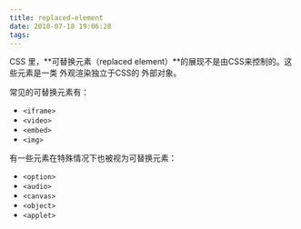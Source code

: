 ```yaml
---
title: replaced-element
date: 2018-07-18 19:06:28
tags:
---
```


CSS 里，**可替换元素（replaced element）**的展现不是由CSS来控制的。这些元素是一类 外观渲染独立于CSS的 外部对象。

常见的可替换元素有：
* `<iframe>`
* `<video>`
* `<embed>`
* `<img>`

有一些元素在特殊情况下也被视为可替换元素：
* `<option>`
* `<audio>`
* `<canvas>`
* `<object>`
* `<applet>`
